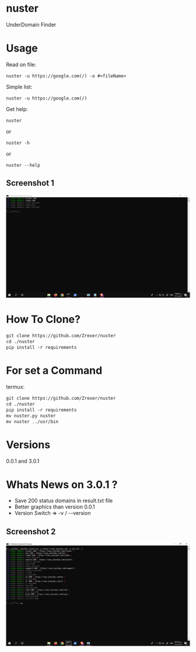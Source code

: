 # nuster

UnderDomain Finder

# Usage

Read on file:
```
nuster -u https://google.com(/) -o #<fileName>
```

Simple list:
```
nuster -u https://google.com(/)
```

Get help:
```
nuster
```
or 
```
nuster -h
```
or 
```
nuster --help
```

Screenshot 1
------------
![Screenshot](https://github.com/Zrexer/nuster/blob/main/Screenshot%20(127).png)

# How To Clone?
```
git clone https://github.com/Zrexer/nuster
cd ./nuster
pip install -r requirements
```

# For set a Command
termux:
```
git clone https://github.com/Zrexer/nuster
cd ./nuster
pip install -r requirements
mv nuster.py nuster
mv nuster ../usr/bin
```

# Versions
0.0.1 and 3.0.1

# Whats News on 3.0.1 ?
+ Save 200 status domains in result.txt file
+ Better graphics than version 0.0.1
+ Version Switch => -v / --version

Screenshot 2
------------
![Screenshot](https://github.com/Zrexer/nuster/blob/main/Screenshot%20(129).png)
